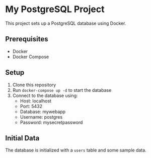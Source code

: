 # My PostgreSQL Project

This project sets up a PostgreSQL database using Docker.

## Prerequisites

- Docker
- Docker Compose

## Setup

1. Clone this repository
2. Run `docker-compose up -d` to start the database
3. Connect to the database using:
   - Host: localhost
   - Port: 5432
   - Database: mywebapp
   - Username: postgres
   - Password: mysecretpassword

## Initial Data

The database is initialized with a `users` table and some sample data.